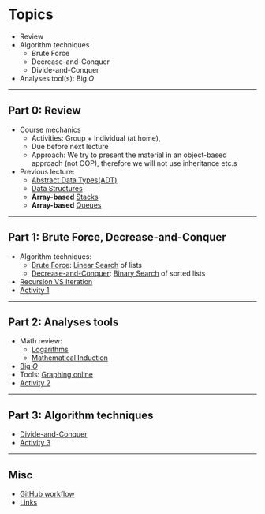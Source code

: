 # Topics

- Review
- Algorithm techniques
  - Brute Force
  - Decrease-and-Conquer
  - Divide-and-Conquer
- Analyses tool(s): Big $O$

---

## Part 0: Review

- Course mechanics
  - Activities: Group + Individual (at home),
  - Due before next lecture
  - Approach: We try to present the material in an object-based approach (not OOP), therefore we will not use inheritance etc.s
- Previous lecture:
  - [Abstract Data Types(ADT)](https://en.wikipedia.org/wiki/Abstract_data_type)
  - [Data Structures](https://en.wikipedia.org/wiki/Data_structure)
  - **Array-based** [Stacks](https://www.softwaretestinghelp.com/stack-in-cpp/)
  - **Array-based** [Queues](https://www.softwaretestinghelp.com/queue-in-cpp/)

---

## Part 1: Brute Force, Decrease-and-Conquer

- Algorithm techniques:
  - [Brute Force](https://www.geeksforgeeks.org/brute-force-approach-and-its-pros-and-cons/): [Linear Search](https://www.softwaretestinghelp.com/searching-algorithms-in-cpp/) of lists
  - [Decrease-and-Conquer](https://www.geeksforgeeks.org/decrease-and-conquer/): [Binary Search](https://www.softwaretestinghelp.com/searching-algorithms-in-cpp/) of sorted lists
- [Recursion VS Iteration](https://www.geeksforgeeks.org/introduction-to-recursion-data-structure-and-algorithm-tutorials/)
- [Activity 1](./activity1/README.md)

---

## Part 2: Analyses tools

- Math review:
  - [Logarithms](https://www.mathsisfun.com/algebra/logarithms.html)
  - [Mathematical Induction](https://www.mathsisfun.com/algebra/mathematical-induction.html)
- [Big $O$](https://justin.abrah.ms/computer-science/big-o-notation-explained.html)
- Tools: [Graphing online](https://www.mathway.com/graph)
- [Activity 2](./activity2/README.md)

---

## Part 3: Algorithm techniques

- [Divide-and-Conquer](https://en.wikipedia.org/wiki/Divide-and-conquer_algorithm)
- [Activity 3](./activity3/README.md)

---

## Misc

- [GitHub workflow](./github.md)
- [Links](./links.md)
